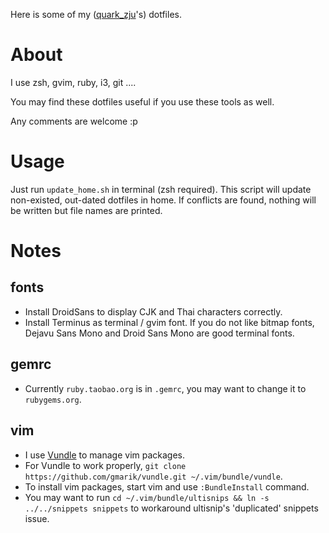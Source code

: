 Here is some of my ([quark\_zju](https://twitter.com/Quark_zju)'s) dotfiles.

About
=====
I use zsh, gvim, ruby, i3, git ....

You may find these dotfiles useful if you use these tools as well.

Any comments are welcome :p

Usage
=====
Just run `update_home.sh` in terminal (zsh required).
This script will update non-existed, out-dated dotfiles in home. 
If conflicts are found, nothing will be written but file names are printed.

Notes
=====
fonts
-----
* Install DroidSans to display CJK and Thai characters correctly.
* Install Terminus as terminal / gvim font. If you do not like bitmap fonts,
  Dejavu Sans Mono and Droid Sans Mono are good terminal fonts.

gemrc
-----
* Currently `ruby.taobao.org` is in `.gemrc`, you may want to
  change it to `rubygems.org`.

vim
---
* I use [Vundle](https://github.com/gmarik/vundle) to manage vim packages.
* For Vundle to work properly, `git clone https://github.com/gmarik/vundle.git ~/.vim/bundle/vundle`.
* To install vim packages, start vim and use `:BundleInstall` command.
* You may want to run `cd ~/.vim/bundle/ultisnips && ln -s ../../snippets snippets` to
  workaround ultisnip's 'duplicated' snippets issue.
